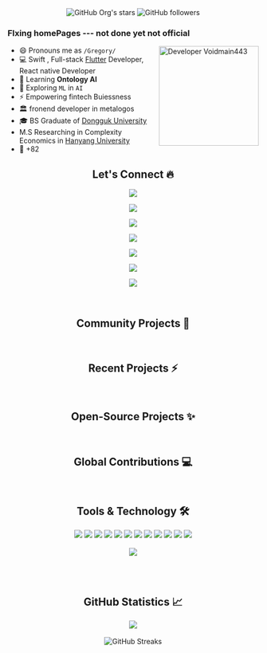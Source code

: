 <div align="center">
 <img alt="GitHub Org's stars" src="https://img.shields.io/github/stars/voidmain443?style=social"> <img alt="GitHub followers" src="https://img.shields.io/github/followers/voidmain443?style=social"> 
<!-- <a href="https://www.youtube.com/UsamaSarwar?sub_confirmation=1"><img alt="Subscribers" src="https://img.shields.io/youtube/views/jCbclWBV32o?style=social"></a> --!>
</div>

### FIxing homePages  --- not done yet not official 
<img align="right" alt="Developer Voidmain443" src="images/coding.gif" width="200"/>

- 😄 Pronouns me as `/Gregory/`
- 💻 Swift , Full-stack [Flutter](https://flutter.dev) Developer, React native Developer
- 🌱 Learning **Ontology AI**
- 🔭 Exploring `ML` in `AI`
- ⚡ Empowering fintech Buiessness
- 🏛 fronend developer in metalogos
- 🎓 BS Graduate of [Dongguk University](https://www.dongguk.edu/main)
- M.S Researching in Complexity Economics in [Hanyang University](https://www.hanyang.ac.kr)
- 📱 +82 


<h2 align="center"> Let's Connect 🔥</h2>
<div align="center">

<img src="https://img.shields.io/badge/Portfolio-000000?style=flat-square&logo=opsgenie&logoColor=ffffff"></a> 

<img src="https://img.shields.io/badge/Github-211F1F?style=flat-square&logo=GitHub&logoColor=ffffff"></a> 

<img src="https://img.shields.io/badge/Youtube-FF0000?style=flat-square&logo=Youtube&logoColor=ffffff"></a>

<img src="https://img.shields.io/badge/Linkedin-0077B5?style=flat-square&logo=Linkedin&logoColor=ffffff"></a>

<img src="https://img.shields.io/badge/Facebook-1877F2?style=flat-square&logo=Facebook&logoColor=ffffff"></a>

<img src="https://img.shields.io/badge/Twitter-08A0E9?style=flat-square&logo=Twitter&logoColor=ffffff"></a>

<img src="https://img.shields.io/badge/Instagram-DD2A7B?style=flat-square&logo=Instagram&logoColor=ffffff"></a>
</div>

<br><h2 align="center"> Community Projects 🚀</h2>


<br><h2 align="center"> Recent Projects ⚡</h2>

<br><h2 align="center"> Open-Source Projects ✨</h2>

<br><h2 align="center"> Global Contributions 💻</h2>


<br><h2 align="center"> Tools & Technology 🛠</h2>

<div align="center">
<!-- <p align="center"></p> -->
<img src="https://img.shields.io/badge/Flutter-02569B?style=flat-square&logo=flutter&logoColor=white" />
<img src="https://img.shields.io/badge/Dart-0175C2?style=flat-square&logo=dart&logoColor=white" />
<img src="https://img.shields.io/badge/C++-00599C?style=flat-square&logo=cplusplus&logoColor=white" />
<img src="https://img.shields.io/badge/C_Sharp-239120?style=flat-square&logo=csharp&logoColor=white" />
<img src="https://img.shields.io/badge/Java-007396?style=flat-square&logo=java&logoColor=white" />
<img src="https://img.shields.io/badge/JavaScript-F7DF1E?style=flat-square&logo=javascript&logoColor=white" />
<img src="https://img.shields.io/badge/Python-FFD43B?style=flat-square&logo=python&logoColor=white"/>
<img src="https://img.shields.io/badge/firebase-ffca28?style=flat-square&logo=firebase&logoColor=white" />
<img src="https://img.shields.io/badge/Git-F05032?style=flat-square&logo=git&logoColor=white" />
<img src="https://img.shields.io/badge/Adobe_Photoshop-00aeff?style=flat-square&logo=Adobe%20photoshop&logoColor=white"/>
<img src="https://img.shields.io/badge/Adobe_Illustrator-ff9900?style=flat-square&logo=Adobe-illustrator&logoColor=white" />
<img src="https://img.shields.io/badge/Adobe_XD-FF61F6?style=flat-square&logo=Adobe%20XD&logoColor=white" />
<br><br>
<img align="center"  src="https://github-readme-stats.vercel.app/api/top-langs/?username=voidmain443&theme=dark&layout=compact&langs_count=20&hide_title=true"/>
</div>
<br>

<br><h2 align="center"> GitHub Statistics 📈 </h2>

<div align="center">
    <img align="center" src="https://github-readme-stats.vercel.app/api?username=voidmain443&theme=dark&hide_title=true&include_all_commits=true"/>
</div><br>
<div align="center">  
<img alt="GitHub Streaks" src="https://github-readme-streak-stats.herokuapp.com/?user=voidmain443"> <br><br> 
</div>
<br>
